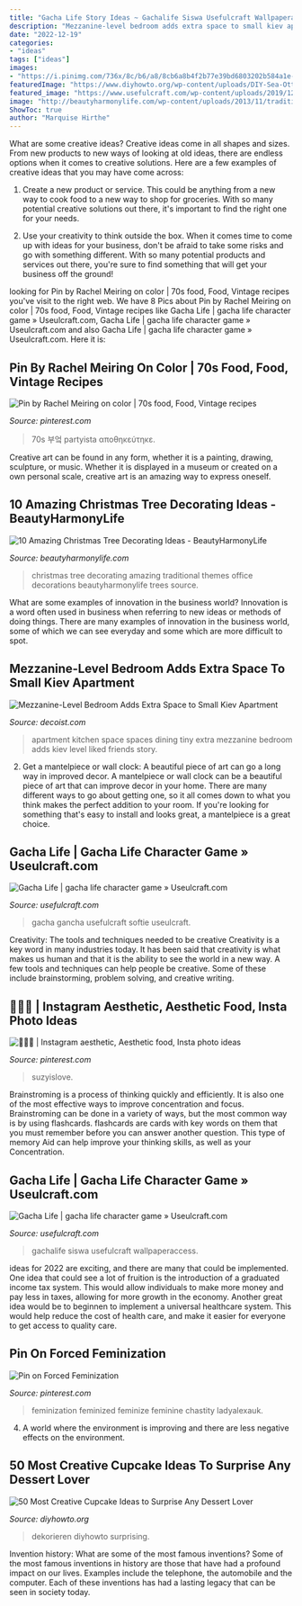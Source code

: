 ```yaml
---
title: "Gacha Life Story Ideas ~ Gachalife Siswa Usefulcraft Wallpaperaccess"
description: "Mezzanine-level bedroom adds extra space to small kiev apartment"
date: "2022-12-19"
categories:
- "ideas"
tags: ["ideas"]
images:
- "https://i.pinimg.com/736x/8c/b6/a8/8cb6a8b4f2b77e39bd6803202b584a1e--vintage-food-vintage-s.jpg"
featuredImage: "https://www.diyhowto.org/wp-content/uploads/DIY-Sea-Otter-Cupcakes-50-Most-Surprising-Cupcake-Decoration-Ideas-and-Recipes-DIYHowto-647x1024.jpg"
featured_image: "https://www.usefulcraft.com/wp-content/uploads/2019/12/gacha-life-21.jpg"
image: "http://beautyharmonylife.com/wp-content/uploads/2013/11/traditional-.jpg"
ShowToc: true
author: "Marquise Hirthe"
---
```



What are some creative ideas?
Creative ideas come in all shapes and sizes. From new products to new ways of looking at old ideas, there are endless options when it comes to creative solutions. Here are a few examples of creative ideas that you may have come across: 
1. Create a new product or service. This could be anything from a new way to cook food to a new way to shop for groceries. With so many potential creative solutions out there, it's important to find the right one for your needs. 

2. Use your creativity to think outside the box. When it comes time to come up with ideas for your business, don't be afraid to take some risks and go with something different. With so many potential products and services out there, you're sure to find something that will get your business off the ground! 


	

		
looking for Pin by Rachel Meiring on color | 70s food, Food, Vintage recipes you've visit to the right web. We have 8 Pics about Pin by Rachel Meiring on color | 70s food, Food, Vintage recipes like Gacha Life | gacha life character game » Useulcraft.com, Gacha Life | gacha life character game » Useulcraft.com and also Gacha Life | gacha life character game » Useulcraft.com. Here it is:
		
    
## Pin By Rachel Meiring On Color | 70s Food, Food, Vintage Recipes

<img loading=lazy src="https://i.pinimg.com/736x/8c/b6/a8/8cb6a8b4f2b77e39bd6803202b584a1e--vintage-food-vintage-s.jpg" onerror="this.onerror=null;this.src='https://tse1.mm.bing.net/th?id=OIP.T1rfYOK5IsNOl3csEggvAwHaKh&amp;pid=15.1';" alt="Pin by Rachel Meiring on color | 70s food, Food, Vintage recipes">

_Source: pinterest.com_

>70s 부엌 partyista αποθηκεύτηκε. 

	

Creative art can be found in any form, whether it is a painting, drawing, sculpture, or music. Whether it is displayed in a museum or created on a own personal scale, creative art is an amazing way to express oneself.

    
## 10 Amazing Christmas Tree Decorating Ideas - BeautyHarmonyLife

<img loading=lazy src="http://beautyharmonylife.com/wp-content/uploads/2013/11/traditional-.jpg" onerror="this.onerror=null;this.src='https://tse1.mm.bing.net/th?id=OIP.UJEixgty-ME6V9j55zSqYgAAAA&amp;pid=15.1';" alt="10 Amazing Christmas Tree Decorating Ideas - BeautyHarmonyLife">

_Source: beautyharmonylife.com_

>christmas tree decorating amazing traditional themes office decorations beautyharmonylife trees source. 

	

What are some examples of innovation in the business world?
Innovation is a word often used in business when referring to new ideas or methods of doing things. There are many examples of innovation in the business world, some of which we can see everyday and some which are more difficult to spot.

    
## Mezzanine-Level Bedroom Adds Extra Space To Small Kiev Apartment

<img loading=lazy src="http://cdn.decoist.com/wp-content/uploads/2016/07/Smart-apartmet-design-combines-kitchen-and-dining-spaces-with-ease.jpg" onerror="this.onerror=null;this.src='https://tse3.mm.bing.net/th?id=OIP.l07D_0QaHunUVKrAmsxTlwHaLH&amp;pid=15.1';" alt="Mezzanine-Level Bedroom Adds Extra Space to Small Kiev Apartment">

_Source: decoist.com_

>apartment kitchen space spaces dining tiny extra mezzanine bedroom adds kiev level liked friends story. 

	

2. Get a mantelpiece or wall clock: A beautiful piece of art can go a long way in improved decor.
A mantelpiece or wall clock can be a beautiful piece of art that can improve decor in your home. There are many different ways to go about getting one, so it all comes down to what you think makes the perfect addition to your room. If you're looking for something that's easy to install and looks great, a mantelpiece is a great choice.

    
## Gacha Life | Gacha Life Character Game » Useulcraft.com

<img loading=lazy src="https://www.usefulcraft.com/wp-content/uploads/2019/12/gacha-life-2.jpg" onerror="this.onerror=null;this.src='https://tse3.mm.bing.net/th?id=OIP.s6qITvU-pWOKq2-SYoVtbgHaNK&amp;pid=15.1';" alt="Gacha Life | gacha life character game » Useulcraft.com">

_Source: usefulcraft.com_

>gacha gancha usefulcraft softie useulcraft. 

	

Creativity: The tools and techniques needed to be creative
Creativity is a key word in many industries today. It has been said that creativity is what makes us human and that it is the ability to see the world in a new way. A few tools and techniques can help people be creative. Some of these include brainstorming, problem solving, and creative writing.

    
## 🧚🏾‍♀️ | Instagram Aesthetic, Aesthetic Food, Insta Photo Ideas

<img loading=lazy src="https://i.pinimg.com/736x/f8/65/a0/f865a04c4957abf31a9563f6f30130af.jpg" onerror="this.onerror=null;this.src='https://tse4.mm.bing.net/th?id=OIP.1JIxS2Bpwa2GXmcLCN0OHgHaMO&amp;pid=15.1';" alt="🧚🏾‍♀️ | Instagram aesthetic, Aesthetic food, Insta photo ideas">

_Source: pinterest.com_

>suzyislove. 

	

Brainstroming is a process of thinking quickly and efficiently. It is also one of the most effective ways to improve concentration and focus. Brainstroming can be done in a variety of ways, but the most common way is by using flashcards. flashcards are cards with key words on them that you must remember before you can answer another question. This type of memory Aid can help improve your thinking skills, as well as your Concentration.

    
## Gacha Life | Gacha Life Character Game » Useulcraft.com

<img loading=lazy src="https://www.usefulcraft.com/wp-content/uploads/2019/12/gacha-life-21.jpg" onerror="this.onerror=null;this.src='https://tse3.mm.bing.net/th?id=OIP.AyrOd2DJ-3a-QgEW4zQFcQHaEK&amp;pid=15.1';" alt="Gacha Life | gacha life character game » Useulcraft.com">

_Source: usefulcraft.com_

>gachalife siswa usefulcraft wallpaperaccess. 

	

ideas for 2022 are exciting, and there are many that could be implemented. One idea that could see a lot of fruition is the introduction of a graduated income tax system. This would allow individuals to make more money and pay less in taxes, allowing for more growth in the economy. Another great idea would be to beginnen to implement a universal healthcare system. This would help reduce the cost of health care, and make it easier for everyone to get access to quality care.

    
## Pin On Forced Feminization

<img loading=lazy src="https://i.pinimg.com/736x/91/84/58/9184582ac42ad34c06a91473db88c1b7.jpg" onerror="this.onerror=null;this.src='https://tse1.mm.bing.net/th?id=OIP.zi6KW9rmsXuemfWxmfYABAHaLG&amp;pid=15.1';" alt="Pin on Forced Feminization">

_Source: pinterest.com_

>feminization feminized feminize feminine chastity ladyalexauk. 

	

4. A world where the environment is improving and there are less negative effects on the environment. 

    
## 50 Most Creative Cupcake Ideas To Surprise Any Dessert Lover

<img loading=lazy src="https://www.diyhowto.org/wp-content/uploads/DIY-Sea-Otter-Cupcakes-50-Most-Surprising-Cupcake-Decoration-Ideas-and-Recipes-DIYHowto-647x1024.jpg" onerror="this.onerror=null;this.src='https://tse4.mm.bing.net/th?id=OIP.c0Tfz05cCzETN0qJvm7_zwHaLu&amp;pid=15.1';" alt="50 Most Creative Cupcake Ideas to Surprise Any Dessert Lover">

_Source: diyhowto.org_

>dekorieren diyhowto surprising. 

	

Invention history: What are some of the most famous inventions?
Some of the most famous inventions in history are those that have had a profound impact on our lives. Examples include the telephone, the automobile and the computer. Each of these inventions has had a lasting legacy that can be seen in society today.

